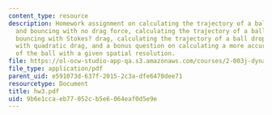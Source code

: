 ```yaml
---
content_type: resource
description: Homework assignment on calculating the trajectory of a ball dropping
  and bouncing with no drag force, calculating the trajectory of a ball dropping and
  bouncing with Stokes? drag, calculating the trajectory of a ball dropping and bouncing
  with quadratic drag, and a bonus question on calculating a more accurate trajectory
  of the ball with a given spatial resolution.
file: https://ol-ocw-studio-app-qa.s3.amazonaws.com/courses/2-003j-dynamics-and-control-i-fall-2007/9b6e1ccaeb77052cb5e6064eaf0d5e9e_hw3.pdf
file_type: application/pdf
parent_uid: e591073d-637f-2015-2c3a-dfe6470dee71
resourcetype: Document
title: hw3.pdf
uid: 9b6e1cca-eb77-052c-b5e6-064eaf0d5e9e
---
```

